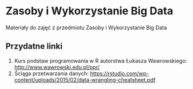 # Zasoby i Wykorzystanie Big Data
Materiały do zajęć z przedmiotu Zasoby i Wykorzystanie Big Data

## Przydatne linki

1. Kurs podstaw programowania w R autorstwa Łukasza Wawrowskiego: http://www.wawrowski.edu.pl/ppr/
2. Ściąga przetwarzania danych: https://rstudio.com/wp-content/uploads/2015/02/data-wrangling-cheatsheet.pdf
